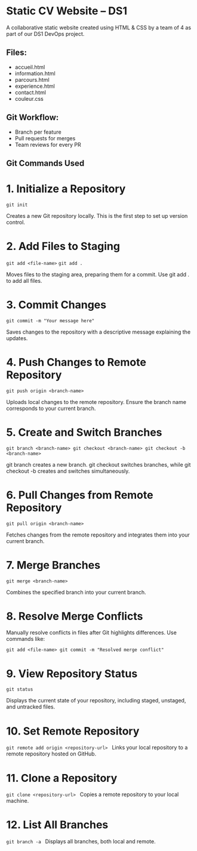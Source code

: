 # Static CV Website – DS1
A collaborative static website created using HTML & CSS by a team of 4 as part of our DS1 DevOps project.

## Files:
- accueil.html
- information.html
- parcours.html
- experience.html
- contact.html
- couleur.css

## Git Workflow:
- Branch per feature
- Pull requests for merges
- Team reviews for every PR

## Git Commands Used
# 1. Initialize a Repository
`git init`

Creates a new Git repository locally. This is the first step to set up version control.

# 2. Add Files to Staging
`git add <file-name>`
`git add .`

Moves files to the staging area, preparing them for a commit. Use git add . to add all files.

# 3. Commit Changes
`git commit -m "Your message here"`

Saves changes to the repository with a descriptive message explaining the updates.

# 4. Push Changes to Remote Repository
`git push origin <branch-name>`

Uploads local changes to the remote repository. Ensure the branch name corresponds to your current branch.

# 5. Create and Switch Branches
`git branch <branch-name>
git checkout <branch-name>
git checkout -b <branch-name>`

git branch creates a new branch. git checkout switches branches, while git checkout -b creates and switches simultaneously.

# 6. Pull Changes from Remote Repository
`git pull origin <branch-name>`

Fetches changes from the remote repository and integrates them into your current branch.

# 7. Merge Branches
`git merge <branch-name>`

Combines the specified branch into your current branch.

# 8. Resolve Merge Conflicts
Manually resolve conflicts in files after Git highlights differences. Use commands like:

`git add <file-name>
git commit -m "Resolved merge conflict"`

# 9. View Repository Status
`git status`

Displays the current state of your repository, including staged, unstaged, and untracked files.

# 10. Set Remote Repository
`git remote add origin <repository-url>
`
Links your local repository to a remote repository hosted on GitHub.

# 11. Clone a Repository
`git clone <repository-url>
`
Copies a remote repository to your local machine.

# 12. List All Branches
`git branch -a
`
Displays all branches, both local and remote.
